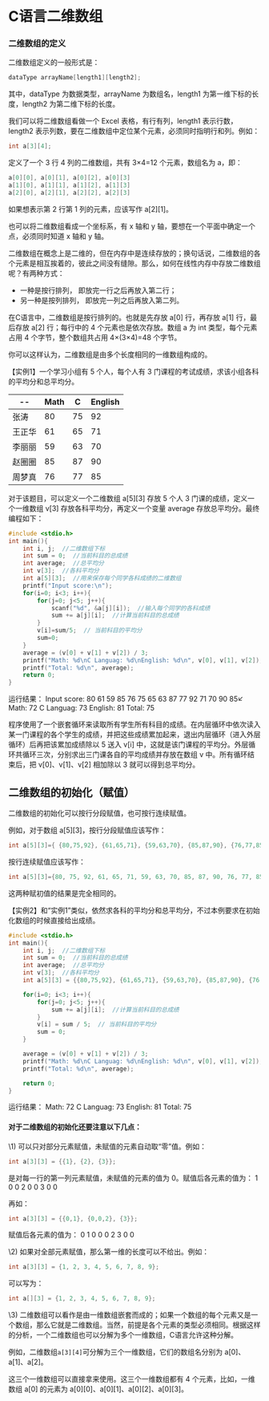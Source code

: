 # C语言二维数组

### 二维数组的定义

二维数组定义的一般形式是：

```c
dataType arrayName[length1][length2];
```

其中，dataType 为数据类型，arrayName 为数组名，length1 为第一维下标的长度，length2 为第二维下标的长度。

我们可以将二维数组看做一个 Excel 表格，有行有列，length1 表示行数，length2 表示列数，要在二维数组中定位某个元素，必须同时指明行和列。例如：

```c
int a[3][4];
```

定义了一个 3 行 4 列的二维数组，共有 3×4=12 个元素，数组名为 a，即：

```c
a[0][0], a[0][1], a[0][2], a[0][3]
a[1][0], a[1][1], a[1][2], a[1][3]
a[2][0], a[2][1], a[2][2], a[2][3]
```

如果想表示第 2 行第 1 列的元素，应该写作 a[2][1]。

也可以将二维数组看成一个坐标系，有 x 轴和 y 轴，要想在一个平面中确定一个点，必须同时知道 x 轴和 y 轴。

二维数组在概念上是二维的，但在内存中是连续存放的；换句话说，二维数组的各个元素是相互挨着的，彼此之间没有缝隙。那么，如何在线性内存中存放二维数组呢？有两种方式：

- 一种是按行排列， 即放完一行之后再放入第二行；
- 另一种是按列排列， 即放完一列之后再放入第二列。


在C语言中，二维数组是按行排列的。也就是先存放 a[0] 行，再存放 a[1] 行，最后存放 a[2] 行；每行中的 4 个元素也是依次存放。数组 a 为 int 类型，每个元素占用 4 个字节，整个数组共占用 4×(3×4)=48 个字节。

你可以这样认为，二维数组是由多个长度相同的一维数组构成的。

【实例1】一个学习小组有 5 个人，每个人有 3 门课程的考试成绩，求该小组各科的平均分和总平均分。

| --     | Math | C    | English |
| ------ | ---- | ---- | ------- |
| 张涛   | 80   | 75   | 92      |
| 王正华 | 61   | 65   | 71      |
| 李丽丽 | 59   | 63   | 70      |
| 赵圈圈 | 85   | 87   | 90      |
| 周梦真 | 76   | 77   | 85      |


对于该题目，可以定义一个二维数组 a[5][3] 存放 5 个人 3 门课的成绩，定义一个一维数组 v[3] 存放各科平均分，再定义一个变量 average 存放总平均分。最终编程如下：

```c
#include <stdio.h>
int main(){
    int i, j;  //二维数组下标
    int sum = 0;  //当前科目的总成绩
    int average;  //总平均分
    int v[3];  //各科平均分
    int a[5][3];  //用来保存每个同学各科成绩的二维数组
    printf("Input score:\n");
    for(i=0; i<3; i++){
        for(j=0; j<5; j++){
            scanf("%d", &a[j][i]);  //输入每个同学的各科成绩
            sum += a[j][i];  //计算当前科目的总成绩
        }
        v[i]=sum/5;  // 当前科目的平均分
        sum=0;
    }
    average = (v[0] + v[1] + v[2]) / 3;
    printf("Math: %d\nC Languag: %d\nEnglish: %d\n", v[0], v[1], v[2]);
    printf("Total: %d\n", average);
    return 0;
}
```

运行结果：
Input score:
80 61 59 85 76 75 65 63 87 77 92 71 70 90 85↙
Math: 72
C Languag: 73
English: 81
Total: 75

程序使用了一个嵌套循环来读取所有学生所有科目的成绩。在内层循环中依次读入某一门课程的各个学生的成绩，并把这些成绩累加起来，退出内层循环（进入外层循环）后再把该累加成绩除以 5 送入 v[i] 中，这就是该门课程的平均分。外层循环共循环三次，分别求出三门课各自的平均成绩并存放在数组 v 中。所有循环结束后，把 v[0]、v[1]、v[2] 相加除以 3 就可以得到总平均分。

## 二维数组的初始化（赋值）

二维数组的初始化可以按行分段赋值，也可按行连续赋值。

例如，对于数组 a[5][3]，按行分段赋值应该写作：

```c
int a[5][3]={ {80,75,92}, {61,65,71}, {59,63,70}, {85,87,90}, {76,77,85} };
```

按行连续赋值应该写作：

```c
int a[5][3]={80, 75, 92, 61, 65, 71, 59, 63, 70, 85, 87, 90, 76, 77, 85};
```

这两种赋初值的结果是完全相同的。

【实例2】和“实例1”类似，依然求各科的平均分和总平均分，不过本例要求在初始化数组的时候直接给出成绩。

```c
#include <stdio.h>
int main(){
    int i, j;  //二维数组下标
    int sum = 0;  //当前科目的总成绩
    int average;  //总平均分
    int v[3];  //各科平均分
    int a[5][3] = {{80,75,92}, {61,65,71}, {59,63,70}, {85,87,90}, {76,77,85}};

    for(i=0; i<3; i++){
        for(j=0; j<5; j++){
            sum += a[j][i];  //计算当前科目的总成绩
        }
        v[i] = sum / 5;  // 当前科目的平均分
        sum = 0;
    }

    average = (v[0] + v[1] + v[2]) / 3;
    printf("Math: %d\nC Languag: %d\nEnglish: %d\n", v[0], v[1], v[2]);
    printf("Total: %d\n", average);

    return 0;
}
```

运行结果：
Math: 72
C Languag: 73
English: 81
Total: 75

#### 对于二维数组的初始化还要注意以下几点：

\1) 可以只对部分元素赋值，未赋值的元素自动取“零”值。例如：

```c
int a[3][3] = {{1}, {2}, {3}};
```

是对每一行的第一列元素赋值，未赋值的元素的值为 0。赋值后各元素的值为：
1  0  0
2  0  0
3  0  0

再如：

```c
int a[3][3] = {{0,1}, {0,0,2}, {3}};
```

赋值后各元素的值为：
0  1  0
0  0  2
3  0  0

\2) 如果对全部元素赋值，那么第一维的长度可以不给出。例如：

```c
int a[3][3] = {1, 2, 3, 4, 5, 6, 7, 8, 9};
```

可以写为：

```c
int a[][3] = {1, 2, 3, 4, 5, 6, 7, 8, 9};
```


\3) 二维数组可以看作是由一维数组嵌套而成的；如果一个数组的每个元素又是一个数组，那么它就是二维数组。当然，前提是各个元素的类型必须相同。根据这样的分析，一个二维数组也可以分解为多个一维数组，C语言允许这种分解。

例如，二维数组`a[3][4]`可分解为三个一维数组，它们的数组名分别为 a[0]、a[1]、a[2]。

这三个一维数组可以直接拿来使用。这三个一维数组都有 4 个元素，比如，一维数组 a[0] 的元素为 a[0][0]、a[0][1]、a[0][2]、a[0][3]。